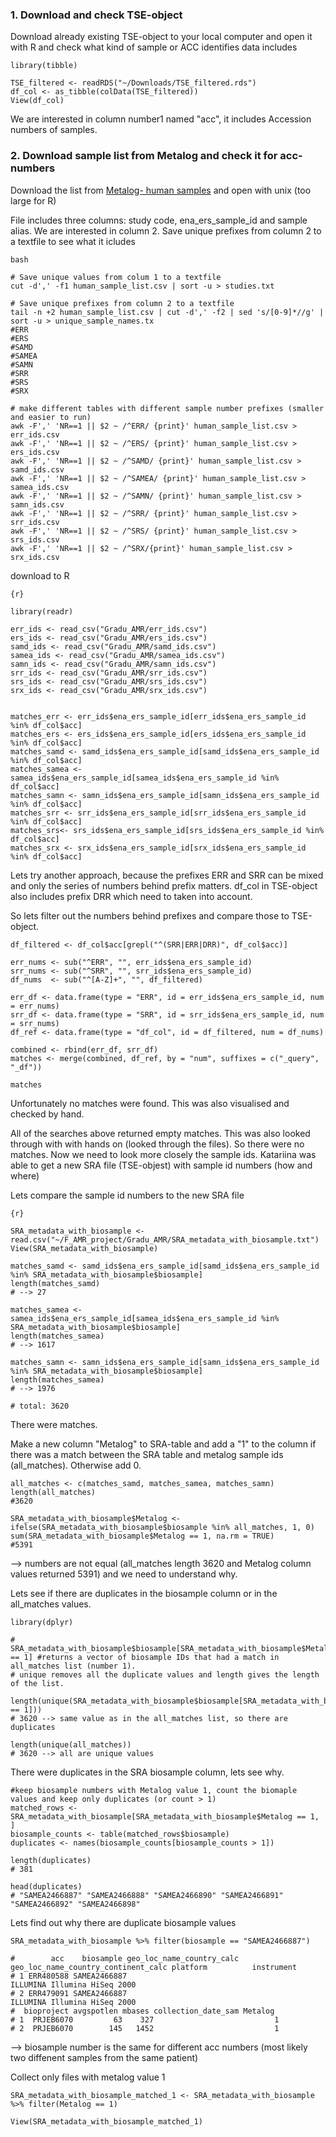 ### 1. Download and check TSE-object

Download already existing TSE-object to your local computer and open it with R and check what kind of sample or ACC identifies data includes

```{r}
library(tibble)

TSE_filtered <- readRDS("~/Downloads/TSE_filtered.rds")
df_col <- as_tibble(colData(TSE_filtered))
View(df_col)

```

We are interested in column number1 named "acc", it includes Accession numbers of samples.

### 2. Download sample list from Metalog and check it for acc-numbers 

Download the list from [Metalog- human samples](https://metalog.embl.de/explore/human) and open with unix (too large for R)

File includes three columns: study code, ena_ers_sample_id and sample alias. We are interested in column 2. Save unique prefixes from column 2 to a textfile to see what it icludes

```
bash

# Save unique values from colum 1 to a textfile
cut -d',' -f1 human_sample_list.csv | sort -u > studies.txt

# Save unique prefixes from column 2 to a textfile
tail -n +2 human_sample_list.csv | cut -d',' -f2 | sed 's/[0-9]*//g' | sort -u > unique_sample_names.tx
#ERR
#ERS
#SAMD
#SAMEA
#SAMN
#SRR
#SRS
#SRX

# make different tables with different sample number prefixes (smaller and easier to run)
awk -F',' 'NR==1 || $2 ~ /^ERR/ {print}' human_sample_list.csv > err_ids.csv
awk -F',' 'NR==1 || $2 ~ /^ERS/ {print}' human_sample_list.csv > ers_ids.csv
awk -F',' 'NR==1 || $2 ~ /^SAMD/ {print}' human_sample_list.csv > samd_ids.csv
awk -F',' 'NR==1 || $2 ~ /^SAMEA/ {print}' human_sample_list.csv > samea_ids.csv
awk -F',' 'NR==1 || $2 ~ /^SAMN/ {print}' human_sample_list.csv > samn_ids.csv
awk -F',' 'NR==1 || $2 ~ /^SRR/ {print}' human_sample_list.csv > srr_ids.csv
awk -F',' 'NR==1 || $2 ~ /^SRS/ {print}' human_sample_list.csv > srs_ids.csv
awk -F',' 'NR==1 || $2 ~ /^SRX/{print}' human_sample_list.csv > srx_ids.csv
````
download to R

```
{r}

library(readr)

err_ids <- read_csv("Gradu_AMR/err_ids.csv")
ers_ids <- read_csv("Gradu_AMR/ers_ids.csv")
samd_ids <- read_csv("Gradu_AMR/samd_ids.csv")
samea_ids <- read_csv("Gradu_AMR/samea_ids.csv")
samn_ids <- read_csv("Gradu_AMR/samn_ids.csv")
srr_ids <- read_csv("Gradu_AMR/srr_ids.csv")
srs_ids <- read_csv("Gradu_AMR/srs_ids.csv")
srx_ids <- read_csv("Gradu_AMR/srx_ids.csv")


matches_err <- err_ids$ena_ers_sample_id[err_ids$ena_ers_sample_id %in% df_col$acc]
matches_ers <- ers_ids$ena_ers_sample_id[ers_ids$ena_ers_sample_id %in% df_col$acc]
matches_samd <- samd_ids$ena_ers_sample_id[samd_ids$ena_ers_sample_id %in% df_col$acc]
matches_samea <- samea_ids$ena_ers_sample_id[samea_ids$ena_ers_sample_id %in% df_col$acc]
matches_samn <- samn_ids$ena_ers_sample_id[samn_ids$ena_ers_sample_id %in% df_col$acc]
matches_srr <- srr_ids$ena_ers_sample_id[srr_ids$ena_ers_sample_id %in% df_col$acc]
matches_srs<- srs_ids$ena_ers_sample_id[srs_ids$ena_ers_sample_id %in% df_col$acc]
matches_srx <- srx_ids$ena_ers_sample_id[srx_ids$ena_ers_sample_id %in% df_col$acc]

```

Lets try another approach, because the prefixes ERR and SRR can be mixed and only the series of numbers behind prefix matters. df_col in TSE-object also includes prefix DRR which need to taken into account.

So lets filter out the numbers behind prefixes and compare those to TSE-object.

```
df_filtered <- df_col$acc[grepl("^(SRR|ERR|DRR)", df_col$acc)]

err_nums <- sub("^ERR", "", err_ids$ena_ers_sample_id)
srr_nums <- sub("^SRR", "", srr_ids$ena_ers_sample_id)
df_nums  <- sub("^[A-Z]+", "", df_filtered)

err_df <- data.frame(type = "ERR", id = err_ids$ena_ers_sample_id, num = err_nums)
srr_df <- data.frame(type = "SRR", id = srr_ids$ena_ers_sample_id, num = srr_nums)
df_ref <- data.frame(type = "df_col", id = df_filtered, num = df_nums)

combined <- rbind(err_df, srr_df)
matches <- merge(combined, df_ref, by = "num", suffixes = c("_query", "_df"))

matches

```
Unfortunately no matches were found. This was also visualised and checked by hand.

All of the searches above returned empty matches. This was also looked through with with hands on (looked through the files). So there were no matches. Now we need to look more closely the sample ids. Katariina was able to get a new SRA file (TSE-objest) with sample id numbers (how and where)

Lets compare the sample id numbers to the new SRA file

```
{r}

SRA_metadata_with_biosample <- read.csv("~/F_AMR_project/Gradu_AMR/SRA_metadata_with_biosample.txt")
View(SRA_metadata_with_biosample)

matches_samd <- samd_ids$ena_ers_sample_id[samd_ids$ena_ers_sample_id %in% SRA_metadata_with_biosample$biosample]
length(matches_samd)
# --> 27

matches_samea <- samea_ids$ena_ers_sample_id[samea_ids$ena_ers_sample_id %in% SRA_metadata_with_biosample$biosample]
length(matches_samea)
# --> 1617

matches_samn <- samn_ids$ena_ers_sample_id[samn_ids$ena_ers_sample_id %in% SRA_metadata_with_biosample$biosample]
length(matches_samea)
# --> 1976

# total: 3620
```

There were matches.

Make a new column "Metalog" to SRA-table and add a "1" to the column if there was a match between the SRA table and metalog sample ids (all_matches). Otherwise add 0.


```
all_matches <- c(matches_samd, matches_samea, matches_samn)
length(all_matches)
#3620

SRA_metadata_with_biosample$Metalog <- ifelse(SRA_metadata_with_biosample$biosample %in% all_matches, 1, 0)
sum(SRA_metadata_with_biosample$Metalog == 1, na.rm = TRUE)
#5391
```
--> numbers are not equal (all_matches length 3620 and Metalog column values returned 5391) and we need to understand why.

Lets see if there are duplicates in the biosample column or in the all_matches values.

```
library(dplyr)

# SRA_metadata_with_biosample$biosample[SRA_metadata_with_biosample$Metalog == 1] #returns a vector of biosample IDs that had a match in all_matches list (number 1).
# unique removes all the duplicate values and length gives the length of the list.

length(unique(SRA_metadata_with_biosample$biosample[SRA_metadata_with_biosample$Metalog == 1]))
# 3620 --> same value as in the all_matches list, so there are duplicates

length(unique(all_matches))
# 3620 --> all are unique values

```
There were duplicates in the SRA biosample column, lets see why.

```
#keep biosample numbers with Metalog value 1, count the biomaple values and keep only duplicates (or count > 1)
matched_rows <- SRA_metadata_with_biosample[SRA_metadata_with_biosample$Metalog == 1, ]
biosample_counts <- table(matched_rows$biosample)
duplicates <- names(biosample_counts[biosample_counts > 1])

length(duplicates)
# 381

head(duplicates)
# "SAMEA2466887" "SAMEA2466888" "SAMEA2466890" "SAMEA2466891" "SAMEA2466892" "SAMEA2466898"
```
Lets find out why there are duplicate biosample values

```
SRA_metadata_with_biosample %>% filter(biosample == "SAMEA2466887")

#        acc    biosample geo_loc_name_country_calc geo_loc_name_country_continent_calc platform          instrument
# 1 ERR480588 SAMEA2466887                                                               ILLUMINA Illumina HiSeq 2000
# 2 ERR479091 SAMEA2466887                                                               ILLUMINA Illumina HiSeq 2000
#  bioproject avgspotlen mbases collection_date_sam Metalog
# 1  PRJEB6070         63    327                           1
# 2  PRJEB6070        145   1452                           1

```
--> biosample number is the same for different acc numbers (most likely two diffenent samples from the same patient)

Collect only files with metalog value 1

```
SRA_metadata_with_biosample_matched_1 <- SRA_metadata_with_biosample %>% filter(Metalog == 1)

View(SRA_metadata_with_biosample_matched_1)
```

